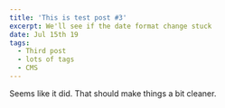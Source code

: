 ```yaml
---
title: 'This is test post #3'
excerpt: We'll see if the date format change stuck
date: Jul 15th 19
tags:
  - Third post
  - lots of tags
  - CMS
---
```

Seems like it did. That should make things a bit cleaner.
